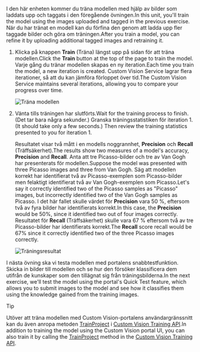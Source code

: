 <span data-ttu-id="bdff4-101">I den här enheten kommer du träna modellen med hjälp av bilder som laddats upp och taggats i den föregående övningen.</span><span class="sxs-lookup"><span data-stu-id="bdff4-101">In this unit, you'll train the model using the images uploaded and tagged in the previous exercise.</span></span> <span data-ttu-id="bdff4-102">När du har tränat en modell kan du förfina den genom att ladda upp fler taggade bilder och göra om träningen.</span><span class="sxs-lookup"><span data-stu-id="bdff4-102">After you train a model, you can refine it by uploading additional tagged images and retraining it.</span></span>

1. <span data-ttu-id="bdff4-103">Klicka på knappen **Train** (Träna) längst upp på sidan för att träna modellen.</span><span class="sxs-lookup"><span data-stu-id="bdff4-103">Click the **Train** button at the top of the page to train the model.</span></span> <span data-ttu-id="bdff4-104">Varje gång du tränar modellen skapas en ny iteration.</span><span class="sxs-lookup"><span data-stu-id="bdff4-104">Each time you train the model, a new iteration is created.</span></span> <span data-ttu-id="bdff4-105">Custom Vision Service lagrar flera iterationer, så att du kan jämföra förloppet över tid.</span><span class="sxs-lookup"><span data-stu-id="bdff4-105">The Custom Vision Service maintains several iterations, allowing you to compare your progress over time.</span></span>

    ![Träna modellen](../media/2-portal-click-train.png)

1. <span data-ttu-id="bdff4-107">Vänta tills träningen har slutförts.</span><span class="sxs-lookup"><span data-stu-id="bdff4-107">Wait for the training process to finish.</span></span> <span data-ttu-id="bdff4-108">(Det tar bara några sekunder.) Granska träningsstatistiken för iteration 1.</span><span class="sxs-lookup"><span data-stu-id="bdff4-108">(It should take only a few seconds.) Then review the training statistics presented to you for iteration 1.</span></span> 

    <span data-ttu-id="bdff4-109">Resultatet visar två mått i en modells noggrannhet, **Precision** och **Recall** (Träffsäkerhet).</span><span class="sxs-lookup"><span data-stu-id="bdff4-109">The results show two measures of a model's accuracy, **Precision** and **Recall**.</span></span> <span data-ttu-id="bdff4-110">Anta att tre Picasso-bilder och tre av Van Gogh har presenterats för modellen.</span><span class="sxs-lookup"><span data-stu-id="bdff4-110">Suppose the model was presented with three Picasso images and three from Van Gogh.</span></span> <span data-ttu-id="bdff4-111">Säg att modellen korrekt har identifierat två av Picasso-exemplen som Picasso-bilder men felaktigt identifierat två av Van Gogh-exemplen som Picasso.</span><span class="sxs-lookup"><span data-stu-id="bdff4-111">Let's say it correctly identified two of the Picasso samples as "Picasso" images, but incorrectly identified two of the Van Gogh samples as Picasso.</span></span> <span data-ttu-id="bdff4-112">I det här fallet skulle värdet för **Precision** vara 50 %, eftersom två av fyra bilder har identifierats korrekt.</span><span class="sxs-lookup"><span data-stu-id="bdff4-112">In this case, the **Precision** would be 50%, since it identified two out of four images correctly.</span></span> <span data-ttu-id="bdff4-113">Resultatet för **Recall** (Träffsäkerhet) skulle vara 67 % eftersom två av tre Picasso-bilder har identifierats korrekt.</span><span class="sxs-lookup"><span data-stu-id="bdff4-113">The **Recall** score recall would be 67% since it correctly identified two of the three Picasso images correctly.</span></span>

    ![Träningsresultat](../media/2-portal-train-complete.png)

<span data-ttu-id="bdff4-115">I nästa övning ska vi testa modellen med portalens snabbtestfunktion. Skicka in bilder till modellen och se hur den försöker klassificera dem utifrån de kunskaper som den tillägnat sig från träningsbilderna.</span><span class="sxs-lookup"><span data-stu-id="bdff4-115">In the next exercise, we'll test the model using the portal's Quick Test feature, which allows you to submit images to the model and see how it classifies them using the knowledge gained from the training images.</span></span>

> [!TIP]
> <span data-ttu-id="bdff4-116">Utöver att träna modellen med Custom Vision-portalens användargränssnitt kan du även anropa metoden [TrainProject](https://southcentralus.dev.cognitive.microsoft.com/docs/services/d9a10a4a5f8549599f1ecafc435119fa/operations/58d5835bc8cb231380095bed) i [Custom Vision Training API](https://southcentralus.dev.cognitive.microsoft.com/docs/services/d9a10a4a5f8549599f1ecafc435119fa/operations/58d5835bc8cb231380095be3).</span><span class="sxs-lookup"><span data-stu-id="bdff4-116">In addition to training the model using the Custom Vision portal UI, you can also train it by calling the [TrainProject](https://southcentralus.dev.cognitive.microsoft.com/docs/services/d9a10a4a5f8549599f1ecafc435119fa/operations/58d5835bc8cb231380095bed) method in the [Custom Vision Training API](https://southcentralus.dev.cognitive.microsoft.com/docs/services/d9a10a4a5f8549599f1ecafc435119fa/operations/58d5835bc8cb231380095be3).</span></span>